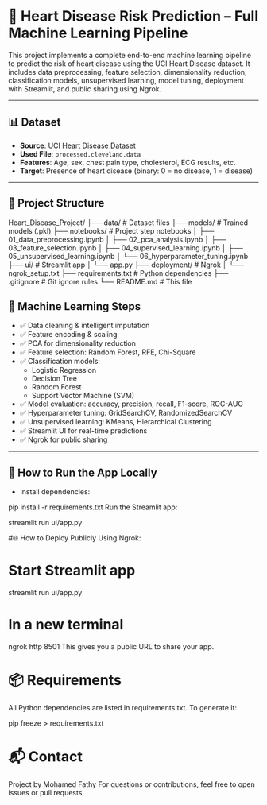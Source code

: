 # 💓 Heart Disease Risk Prediction – Full Machine Learning Pipeline

This project implements a complete end-to-end machine learning pipeline to predict the risk of heart disease using the UCI Heart Disease dataset. It includes data preprocessing, feature selection, dimensionality reduction, classification models, unsupervised learning, model tuning, deployment with Streamlit, and public sharing using Ngrok.

---

## 📊 Dataset

- **Source**: [UCI Heart Disease Dataset](https://archive.ics.uci.edu/ml/datasets/heart+Disease)
- **Used File**: `processed.cleveland.data`
- **Features**: Age, sex, chest pain type, cholesterol, ECG results, etc.
- **Target**: Presence of heart disease (binary: 0 = no disease, 1 = disease)

---

## 📁 Project Structure

Heart_Disease_Project/
├── data/ # Dataset files
├── models/ # Trained models (.pkl)
├── notebooks/ # Project step notebooks
│ ├── 01_data_preprocessing.ipynb
│ ├── 02_pca_analysis.ipynb
│ ├── 03_feature_selection.ipynb
│ ├── 04_supervised_learning.ipynb
│ ├── 05_unsupervised_learning.ipynb
│ └── 06_hyperparameter_tuning.ipynb
├── ui/ # Streamlit app
│ └── app.py
├── deployment/ # Ngrok
│ └── ngrok_setup.txt
├── requirements.txt # Python dependencies
├── .gitignore # Git ignore rules
└── README.md # This file


## 🧠 Machine Learning Steps

- ✅ Data cleaning & intelligent imputation
- ✅ Feature encoding & scaling
- ✅ PCA for dimensionality reduction
- ✅ Feature selection: Random Forest, RFE, Chi-Square
- ✅ Classification models:
  - Logistic Regression
  - Decision Tree
  - Random Forest
  - Support Vector Machine (SVM)
- ✅ Model evaluation: accuracy, precision, recall, F1-score, ROC-AUC
- ✅ Hyperparameter tuning: GridSearchCV, RandomizedSearchCV
- ✅ Unsupervised learning: KMeans, Hierarchical Clustering
- ✅ Streamlit UI for real-time predictions
- ✅ Ngrok for public sharing

---

## 🚀 How to Run the App Locally

- Install dependencies:

pip install -r requirements.txt
Run the Streamlit app:

streamlit run ui/app.py

#🌐 How to Deploy Publicly
Using Ngrok:

# Start Streamlit app
streamlit run ui/app.py

# In a new terminal
ngrok http 8501
This gives you a public URL to share your app.

# 📦 Requirements
All Python dependencies are listed in requirements.txt. To generate it:

pip freeze > requirements.txt

# 📬 Contact
Project by Mohamed Fathy
For questions or contributions, feel free to open issues or pull requests.


